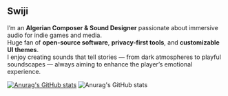 ## Swiji

I’m an **Algerian Composer & Sound Designer** passionate about immersive audio for indie games and media.  
Huge fan of **open-source software**, **privacy-first tools**, and **customizable UI themes**.  
I enjoy creating sounds that tell stories — from dark atmospheres to playful soundscapes — always aiming to enhance the player’s emotional experience.

[![Anurag's GitHub stats](https://github-readme-stats.vercel.app/api?username=swijii)](https://github.com/swijii/github-readme-stats)
![Anurag's GitHub stats](https://github-readme-stats.vercel.app/api?username=swijii&show_icons=true)
<!--
**Swijii/swijii** is a ✨ _special_ ✨ repository because its `README.md` (this file) appears on your GitHub profile.

Here are some ideas to get you started:

- 🔭 I’m currently working on ...
- 🌱 I’m currently learning ...
- 👯 I’m looking to collaborate on ...
- 🤔 I’m looking for help with ...
- 💬 Ask me about ...
- 📫 How to reach me: ...
- 😄 Pronouns: ...
- ⚡ Fun fact: ...
-->
